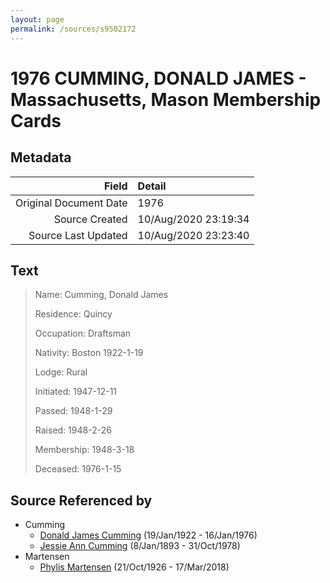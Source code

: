```yaml
---
layout: page
permalink: /sources/s9502172
---
```


# 1976 CUMMING, DONALD JAMES - Massachusetts, Mason Membership Cards

## Metadata

Field | Detail
---:|:---
Original Document Date | 1976
Source Created | 10/Aug/2020 23:19:34
Source Last Updated | 10/Aug/2020 23:23:40

## Text

> Name: Cumming, Donald James
>
> Residence: Quincy
>
> Occupation: Draftsman
>
> Nativity: Boston 1922-1-19
>
> Lodge: Rural
>
> Initiated: 1947-12-11
>
> Passed: 1948-1-29
>
> Raised: 1948-2-26
>
> Membership: 1948-3-18
>
> Deceased: 1976-1-15
>

## Source Referenced by

* Cumming
  * [Donald James Cumming](../people/@42110198@-donald-james-cumming-b1922-1-19-d1976-1-16.md) (19/Jan/1922 - 16/Jan/1976)
  * [Jessie Ann Cumming](../people/@66222886@-jessie-ann-cumming-b1893-1-8-d1978-10-31.md) (8/Jan/1893 - 31/Oct/1978)
* Martensen
  * [Phylis Martensen](../people/@56344636@-phylis-martensen-b1926-10-21-d2018-3-17.md) (21/Oct/1926 - 17/Mar/2018)
